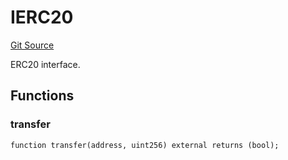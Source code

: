 # IERC20
[Git Source](https://github.com/NaniDAO/accounts/blob/7ac59b02001a809e2cf6d349a24270ca5342f835/src/governance/Points.sol)

ERC20 interface.


## Functions
### transfer


```solidity
function transfer(address, uint256) external returns (bool);
```

